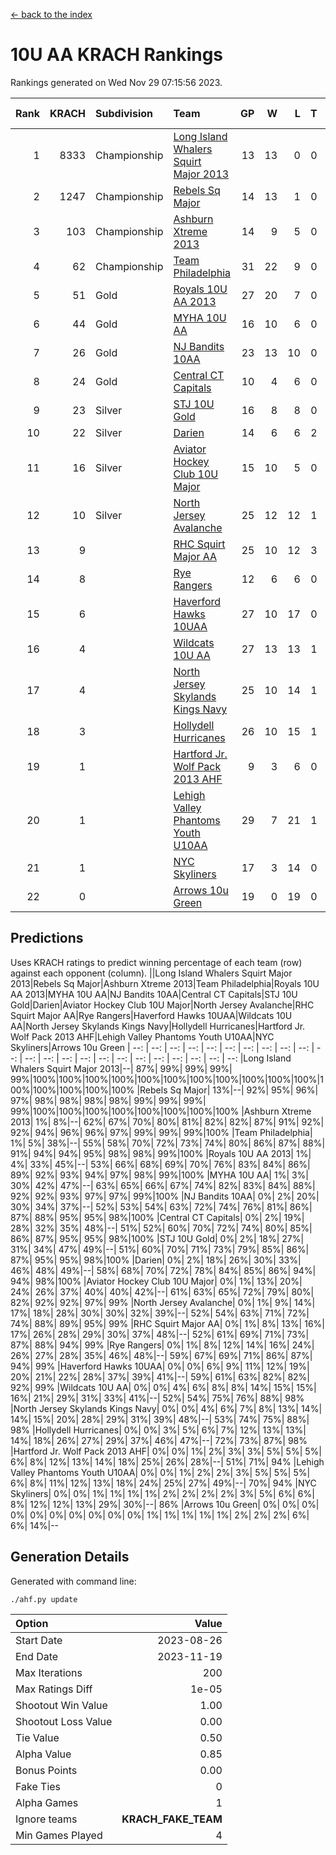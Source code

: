 [<- back to the index](readme.md)
# 10U AA KRACH Rankings
Rankings generated on Wed Nov 29 07:15:56 2023.

Rank|KRACH|Subdivision|Team|GP|W|L|T|OTW|OTL|SoS|Exp Wins|Win Diff
---:|---:|:---|:---|---:|---:|---:|---:|---:|---:|---:|---:|---:
1|8333|Championship|[Long Island Whalers Squirt Major 2013](https://gamesheetstats.com/seasons/3659/teams/140229/schedule)|13|13|0|0|0|0|126|13.8|-0.0
2|1247|Championship|[Rebels Sq Major](https://gamesheetstats.com/seasons/3659/teams/140243/schedule)|14|13|1|0|1|0|581|13.8|-0.0
3|103|Championship|[Ashburn Xtreme 2013](https://gamesheetstats.com/seasons/3659/teams/140230/schedule)|14|9|5|0|0|0|1216|9.9|0.0
4|62|Championship|[Team Philadelphia](https://gamesheetstats.com/seasons/3659/teams/140238/schedule)|31|22|9|0|0|2|580|22.9|0.0
5|51|Gold|[Royals 10U AA 2013](https://gamesheetstats.com/seasons/3659/teams/140237/schedule)|27|20|7|0|2|1|360|20.9|0.0
6|44|Gold|[MYHA 10U AA](https://gamesheetstats.com/seasons/3659/teams/140235/schedule)|16|10|6|0|0|0|583|10.9|0.0
7|26|Gold|[NJ Bandits 10AA](https://gamesheetstats.com/seasons/3659/teams/140232/schedule)|23|13|10|0|0|1|375|13.9|0.0
8|24|Gold|[Central CT Capitals](https://gamesheetstats.com/seasons/3659/teams/140231/schedule)|10|4|6|0|0|0|1006|4.9|0.0
9|23|Silver|[STJ 10U Gold](https://gamesheetstats.com/seasons/3659/teams/140234/schedule)|16|8|8|0|2|1|519|8.9|0.0
10|22|Silver|[Darien](https://gamesheetstats.com/seasons/3659/teams/140245/schedule)|14|6|6|2|0|0|263|7.9|0.0
11|16|Silver|[Aviator Hockey Club 10U Major](https://gamesheetstats.com/seasons/3659/teams/140244/schedule)|15|10|5|0|0|0|12|10.9|0.0
12|10|Silver|[North Jersey Avalanche](https://gamesheetstats.com/seasons/3659/teams/140249/schedule)|25|12|12|1|2|0|22|13.4|0.0
13|9||[RHC Squirt Major AA](https://gamesheetstats.com/seasons/3659/teams/140241/schedule)|25|10|12|3|1|0|341|12.4|0.0
14|8||[Rye Rangers](https://gamesheetstats.com/seasons/3659/teams/140242/schedule)|12|6|6|0|0|1|18|6.9|0.0
15|6||[Haverford Hawks 10UAA](https://gamesheetstats.com/seasons/3659/teams/140236/schedule)|27|10|17|0|0|0|69|10.9|0.0
16|4||[Wildcats 10U AA](https://gamesheetstats.com/seasons/3659/teams/140250/schedule)|27|13|13|1|2|0|10|14.4|0.0
17|4||[North Jersey Skylands Kings Navy](https://gamesheetstats.com/seasons/3659/teams/140247/schedule)|25|10|14|1|0|2|11|11.4|0.0
18|3||[Hollydell Hurricanes](https://gamesheetstats.com/seasons/3659/teams/140240/schedule)|26|10|15|1|0|1|371|11.4|0.0
19|1||[Hartford Jr. Wolf Pack 2013 AHF](https://gamesheetstats.com/seasons/3659/teams/140246/schedule)|9|3|6|0|1|0|130|3.9|0.0
20|1||[Lehigh Valley Phantoms Youth U10AA](https://gamesheetstats.com/seasons/3659/teams/140239/schedule)|29|7|21|1|0|1|293|8.4|0.0
21|1||[NYC Skyliners](https://gamesheetstats.com/seasons/3659/teams/140252/schedule)|17|3|14|0|0|0|8|3.9|0.0
22|0||[Arrows 10u Green](https://gamesheetstats.com/seasons/3659/teams/140251/schedule)|19|0|19|0|0|1|68|0.9|0.0

## Predictions
Uses KRACH ratings to predict winning percentage of each team (row) against each opponent (column).
||Long Island Whalers Squirt Major 2013|Rebels Sq Major|Ashburn Xtreme 2013|Team Philadelphia|Royals 10U AA 2013|MYHA 10U AA|NJ Bandits 10AA|Central CT Capitals|STJ 10U Gold|Darien|Aviator Hockey Club 10U Major|North Jersey Avalanche|RHC Squirt Major AA|Rye Rangers|Haverford Hawks 10UAA|Wildcats 10U AA|North Jersey Skylands Kings Navy|Hollydell Hurricanes|Hartford Jr. Wolf Pack 2013 AHF|Lehigh Valley Phantoms Youth U10AA|NYC Skyliners|Arrows 10u Green
| --: | --: | --: | --: | --: | --: | --: | --: | --: | --: | --: | --: | --: | --: | --: | --: | --: | --: | --: | --: | --: | --: | --: 
|Long Island Whalers Squirt Major 2013|--| 87%| 99%| 99%| 99%| 99%|100%|100%|100%|100%|100%|100%|100%|100%|100%|100%|100%|100%|100%|100%|100%|100%
|Rebels Sq Major| 13%|--| 92%| 95%| 96%| 97%| 98%| 98%| 98%| 98%| 99%| 99%| 99%| 99%|100%|100%|100%|100%|100%|100%|100%|100%
|Ashburn Xtreme 2013|  1%|  8%|--| 62%| 67%| 70%| 80%| 81%| 82%| 82%| 87%| 91%| 92%| 92%| 94%| 96%| 96%| 97%| 99%| 99%| 99%|100%
|Team Philadelphia|  1%|  5%| 38%|--| 55%| 58%| 70%| 72%| 73%| 74%| 80%| 86%| 87%| 88%| 91%| 94%| 94%| 95%| 98%| 98%| 99%|100%
|Royals 10U AA 2013|  1%|  4%| 33%| 45%|--| 53%| 66%| 68%| 69%| 70%| 76%| 83%| 84%| 86%| 89%| 92%| 93%| 94%| 97%| 98%| 99%|100%
|MYHA 10U AA|  1%|  3%| 30%| 42%| 47%|--| 63%| 65%| 66%| 67%| 74%| 82%| 83%| 84%| 88%| 92%| 92%| 93%| 97%| 97%| 99%|100%
|NJ Bandits 10AA|  0%|  2%| 20%| 30%| 34%| 37%|--| 52%| 53%| 54%| 63%| 72%| 74%| 76%| 81%| 86%| 87%| 88%| 95%| 95%| 98%|100%
|Central CT Capitals|  0%|  2%| 19%| 28%| 32%| 35%| 48%|--| 51%| 52%| 60%| 70%| 72%| 74%| 80%| 85%| 86%| 87%| 95%| 95%| 98%|100%
|STJ 10U Gold|  0%|  2%| 18%| 27%| 31%| 34%| 47%| 49%|--| 51%| 60%| 70%| 71%| 73%| 79%| 85%| 86%| 87%| 95%| 95%| 98%|100%
|Darien|  0%|  2%| 18%| 26%| 30%| 33%| 46%| 48%| 49%|--| 58%| 68%| 70%| 72%| 78%| 84%| 85%| 86%| 94%| 94%| 98%|100%
|Aviator Hockey Club 10U Major|  0%|  1%| 13%| 20%| 24%| 26%| 37%| 40%| 40%| 42%|--| 61%| 63%| 65%| 72%| 79%| 80%| 82%| 92%| 92%| 97%| 99%
|North Jersey Avalanche|  0%|  1%|  9%| 14%| 17%| 18%| 28%| 30%| 30%| 32%| 39%|--| 52%| 54%| 63%| 71%| 72%| 74%| 88%| 89%| 95%| 99%
|RHC Squirt Major AA|  0%|  1%|  8%| 13%| 16%| 17%| 26%| 28%| 29%| 30%| 37%| 48%|--| 52%| 61%| 69%| 71%| 73%| 87%| 88%| 94%| 99%
|Rye Rangers|  0%|  1%|  8%| 12%| 14%| 16%| 24%| 26%| 27%| 28%| 35%| 46%| 48%|--| 59%| 67%| 69%| 71%| 86%| 87%| 94%| 99%
|Haverford Hawks 10UAA|  0%|  0%|  6%|  9%| 11%| 12%| 19%| 20%| 21%| 22%| 28%| 37%| 39%| 41%|--| 59%| 61%| 63%| 82%| 82%| 92%| 99%
|Wildcats 10U AA|  0%|  0%|  4%|  6%|  8%|  8%| 14%| 15%| 15%| 16%| 21%| 29%| 31%| 33%| 41%|--| 52%| 54%| 75%| 76%| 88%| 98%
|North Jersey Skylands Kings Navy|  0%|  0%|  4%|  6%|  7%|  8%| 13%| 14%| 14%| 15%| 20%| 28%| 29%| 31%| 39%| 48%|--| 53%| 74%| 75%| 88%| 98%
|Hollydell Hurricanes|  0%|  0%|  3%|  5%|  6%|  7%| 12%| 13%| 13%| 14%| 18%| 26%| 27%| 29%| 37%| 46%| 47%|--| 72%| 73%| 87%| 98%
|Hartford Jr. Wolf Pack 2013 AHF|  0%|  0%|  1%|  2%|  3%|  3%|  5%|  5%|  5%|  6%|  8%| 12%| 13%| 14%| 18%| 25%| 26%| 28%|--| 51%| 71%| 94%
|Lehigh Valley Phantoms Youth U10AA|  0%|  0%|  1%|  2%|  2%|  3%|  5%|  5%|  5%|  6%|  8%| 11%| 12%| 13%| 18%| 24%| 25%| 27%| 49%|--| 70%| 94%
|NYC Skyliners|  0%|  0%|  1%|  1%|  1%|  1%|  2%|  2%|  2%|  2%|  3%|  5%|  6%|  6%|  8%| 12%| 12%| 13%| 29%| 30%|--| 86%
|Arrows 10u Green|  0%|  0%|  0%|  0%|  0%|  0%|  0%|  0%|  0%|  0%|  1%|  1%|  1%|  1%|  1%|  2%|  2%|  2%|  6%|  6%| 14%|--

## Generation Details

Generated with command line:
```
./ahf.py update
```

| Option | Value |
| :----- | ----: |
| Start Date | 2023-08-26 |
| End Date | 2023-11-19 |
| Max Iterations | 200 |
| Max Ratings Diff | 1e-05 |
| Shootout Win Value | 1.00 |
| Shootout Loss Value | 0.00 |
| Tie Value | 0.50 |
| Alpha Value | 0.85 |
| Bonus Points | 0.00 |
| Fake Ties | 0 |
| Alpha Games | 1 |
| Ignore teams | __KRACH_FAKE_TEAM__ |
| Min Games Played | 4 |

